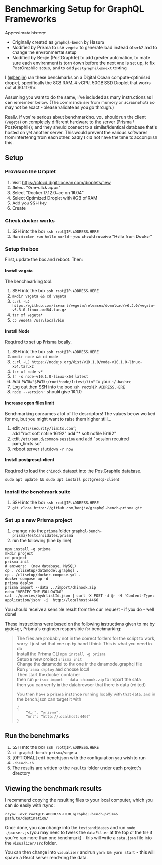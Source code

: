 # Benchmarking Setup for GraphQL Frameworks

Approximate history:

- Originally created as `graphql-bench` by Hasura
- Modified by Prisma to use `vegeta` to generate load instead of `wrk2` and to
  change the environmental setup
- Modified by Benjie (PostGraphile) to add greater automation, to make sure
  each environment is torn down before the next one is set up, to fix
  PostGraphile setup, and to add `postgraphile@next` testing

I ([@benjie](https://twitter.com/benjie)) ran these benchmarks on a Digital
Ocean compute-optimised droplet, specifically the 8GB RAM, 4 vCPU, 50GB SSD
Droplet that works out at $0.119/hr.

Assuming you want to do the same, I've included as many instructions as I can
remember below. (The commands are from memory or screenshots so may not be
exact - please validate as you go through.)

Really, if you're serious about benchmarking, you should run the client
(`vegeta`) on completely different hardware to the server (Prisma /
PostGraphile); and they should connect to a similar/identical database that's
hosted on yet another server. This would prevent the various softwares from
interfering from each other. Sadly I did not have the time to accomplish this.

## Setup

### Provision the Droplet

1. Visit https://cloud.digitalocean.com/droplets/new
2. Select "One-click apps"
3. Select "Docker 17.12.0~ce on 16.04"
4. Select Optimized Droplet with 8GB of RAM
5. Add you SSH key
6. Create

### Check docker works

1. SSH into the box `ssh root@IP.ADDRESS.HERE`
2. Run `docker run hello-world` - you should receive "Hello from Docker"

### Setup the box

First, update the box and reboot. Then:

#### Install vegeta

The benchmarking tool.

1. SSH into the box `ssh root@IP.ADDRESS.HERE`
2. `mkdir vegeta && cd vegeta`
3. `curl -LO https://github.com/tsenart/vegeta/releases/download/v6.3.0/vegeta-v6.3.0-linux-amd64.tar.gz`
4. `tar xf vegeta*`
5. `cp vegeta /usr/local/bin`

#### Install Node

Required to set up Prisma locally.

1. SSH into the box `ssh root@IP.ADDRESS.HERE`
2. `mkdir node && cd node`
3. `curl -LO https://nodejs.org/dist/v10.1.0/node-v10.1.0-linux-x64.tar.xz`
4. `tar xf node-v*`
5. `ln -s node-v10.1.0-linux-x64 latest`
6. Add `PATH="$PATH:/root/node/latest/bin"` to your `~/.bashrc`
7. Log out then SSH into the box `ssh root@IP.ADDRESS.HERE`
8. `node --version` - should give 10.1.0

#### Increase open files limit

Benchmarking consumes a lot of file descriptors! The values below worked for me, but you might want to raise them higher still...

1. edit `/etc/security/limits.conf`;  
  add "root        soft nofile 16192"
  add "*           soft nofile 16192"
2. edit `/etc/pam.d/common-session` and add "session required pam_limits.so"
3. reboot server `shutdown -r now`

#### Install postgresql-client

Required to load the `chinook` dataset into the PostGraphile database.

`sudo apt update && sudo apt install postgresql-client`

### Install the benchmark suite

1. SSH into the box `ssh root@IP.ADDRESS.HERE`
2. `git clone https://github.com/benjie/graphql-bench-prisma.git`

### Set up a new Prisma project

1. change into the `prisma` folder `graphql-bench-prisma/testcandidates/prisma`
2. run the following (line by line)

```
npm install -g prisma
mkdir project
cd project
prisma init
# answers:  (new database, MySQL)
cp ../clisetup/datamodel.graphql .
cp ../clisetup/docker-compose.yml .
docker-compose up -d
prisma deploy
prisma import --data ../import/chinook.zip
echo "VERIFY THE FOLLOWING"
cat ../queries/byArtistId.json | curl -X POST -d @- -H 'Content-Type: application/json' -i  http://localhost:4466
```

You should receive a sensible result from the curl request - if you do - well done!

These instructions were based on the following instructions given to me by @do4gr, Prisma's engineer responsible for benchmarking:

> The files are probably not in the correct folders for the script to work, sorry. I just set that one up by hand I think. This is what you need to do  
> Install the Prisma CLI `npm install -g prisma`  
> Setup a new project `prisma init`  
> Change the datamodel to the one in the datamodel.graphql file  
> Run `prisma deploy` and choose local  
> Then start the docker container  
> then run `prisma import --data chinook.zip` to import the data  
> then you can verify in the databrowser that there is data (edited)  
>
> You then have a prisma instance running locally with that data. and in the bench.json can target it with  
> ```
> {
>     “dir”: “prisma”,
>     “url”: “http://localhost:4466”
> }
> ```


## Run the benchmarks

1. SSH into the box `ssh root@IP.ADDRESS.HERE`
2. `cd graphql-bench-prisma/vegeta`
3. [OPTIONAL] edit bench.json with the configuration you wish to run
4. `./bench.sh`
5. The results are written to the `results` folder under each project's directory

## Viewing the benchmark results

I recommend copying the resulting files to your local computer, which you can
do easily with rsync:

`rsync -avz root@IP.ADDRESS.HERE:graphql-bench-prisma path/to/destination/`

Once done, you can change into the `testcandidates` and run `node ./parser.js`
(you may need to tweak the `dataFilter` at the top of the file if you've ran
more than one benchmark) - this will write a `data.json` file into the
`visualizer/src` folder.

You can then change into `visualizer` and run `yarn && yarn start` - this will
spawn a React server rendering the data.
